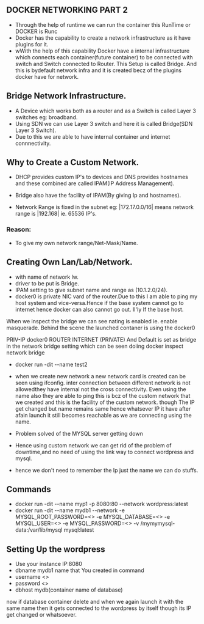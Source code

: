 ## DOCKER NETWORKING PART 2

- Through the help of runtime we can run the container this RunTime or DOCKER is Runc
- Docker has the capability to create a network infrastructure as it have plugins for it.
- wWith the help of this capability Docker have a internal infrastructure which connects each container(future container) to be connected with switch and 
Switch connected to Router.
                         This Setup is called Bridge.
	And this is bydefault network infra and it is created becz of the plugins docker have for network.

## Bridge Network Infrastructure.

- A Device which works both as a router and as a Switch is called Layer 3 switches eg: broadband.
- Using SDN we can use Layer 3 switch and here it is called Bridge(SDN Layer 3 Switch).
- Due to this we are able to have internal container and internet connnectivity.

## Why to Create a Custom Network.
- DHCP provides custom IP's to devices and DNS provides hostnames and these combined are called
IPAM(IP Address Management).

- Bridge also have the facility of IPAM(By giving Ip and hostnames). 
- Network Range is fixed in the subnet eg: |172.17.0.0/16| means network range is |192.168| ie. 65536 IP's. 

### Reason:
- To give my own network range/Net-Mask/Name.

## Creating Own Lan/Lab/Network.

- with name of network lw.
- driver to be put is Bridge.
- IPAM setting to give subnet name and range as (10.1.2.0/24).
- docker0 is private NIC vard of the router.Due to this I am able to ping my host system and vice-versa.Hence if the base system cannot go to internet hence docker can also cannot go out.
II'ly If the base host.

When we inspect the bridge we can see nating is enabled ie. enable masquerade.
Behind the scene the launched contaner is using the docker0

PRIV-IP                   docker0   ROUTER               INTERNET
                         (PRIVATE)
And Default is set as bridge in the network bridge setting which can be seen doiing docker inspect network bridge

- docker run -dit --name test2 

- when we create new network a new network card is created can be seen using ifconfig.
inter connection between different network is not allowedthey have internal not the cross connectivity.
Even using the name also they are able to ping this is bcz of the custom network that we created and this is the facility of the custom network.
though The IP get changed but name remains same hence whatsever IP it have after afain launch it still becomes reachable as we are connecting using
the name.

- Problem solved of the MYSQL server getting down
- Hence using custom network we can get rid of the problem of downtime,and no need of using the link way to connect wordpress and mysql.
- hence we don't need to remember the Ip just the name we can do stuffs.

## Commands
- docker run -dit --name myp1 -p 8080:80 --network <NETWORK-NAME> wordpress:latest
- docker run -dit --name mydb1 --network <network-name> -e MYSQL_ROOT_PASSWORD=<> -e MYSQL_DATABASE=<> -e MYSQL_USER=<> -e MYSQL_PASSWORD=<>  -v /mymymysql-data:/var/lib/mysql mysql:latest

## Setting Up the wordpress
- Use your instance IP:8080
- dbname mydb1 name that You created in command
- username <>
- password <>
- dbhost mydb(container name of database)

now if database container delete
and when we again launch it with the same name then it gets connected to the wordpress by itself though its IP get changed or whatsoever.

